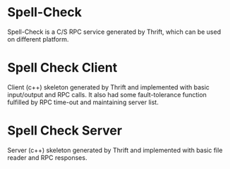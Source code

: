 # Spell-Check
Spell-Check is a C/S RPC service generated by Thrift, which can be used on different platform.

# Spell Check Client
Client (c++) skeleton generated by Thrift and implemented with basic input/output and RPC calls. 
It also had some fault-tolerance function fulfilled by RPC time-out and maintaining server list.

# Spell Check Server
Server (c++) skeleton generated by Thrift and implemented with basic file reader and RPC responses.
